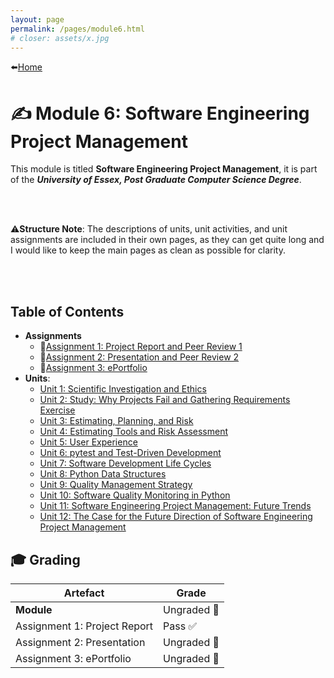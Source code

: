 ```yaml
---
layout: page
permalink: /pages/module6.html
# closer: assets/x.jpg
---
```


⬅️[Home](/index.html)

# ✍️ Module 6: Software Engineering Project Management

This module is titled **Software Engineering Project Management**, it is part of the ***University of Essex, Post Graduate Computer Science Degree***.

<br/>
<br/>

⚠️**Structure Note**: The descriptions of units, unit activities, and unit assignments are included in their own pages, as they can get quite long and I would like to keep the main pages as clean as possible for clarity.

<br/>
<br/>

## Table of Contents

- **Assignments**
  - 📃[Assignment 1: Project Report and Peer Review 1](/pages/module6/assignment1/m6a1.html)
  - 📃[Assignment 2: Presentation and Peer Review 2](/pages/module6/assignment2/m6a2.html)
  - 📃[Assignment 3: ePortfolio](/pages/module6/assignment3/m6a3.html)
- **Units**:
  - [Unit 1: Scientific Investigation and Ethics](/pages/module6/unit-assignments/unit1/m6u1.html)
  - [Unit 2: Study: Why Projects Fail and Gathering Requirements Exercise](/pages/module6/unit-assignments/unit2/m6u2.html)
  - [Unit 3: Estimating, Planning, and Risk](/pages/module6/unit-assignments/unit3/m6u3.html)
  - [Unit 4: Estimating Tools and Risk Assessment](/pages/module6/unit-assignments/unit4/m6u4.html)
  - [Unit 5: User Experience](/pages/module6/unit-assignments/unit6/m6u6.html)
  - [Unit 6: pytest and Test-Driven Development](/pages/module6/unit-assignments/unit6/m6u6.html)
  - [Unit 7: Software Development Life Cycles](/pages/module6/unit-assignments/unit7/m6u7.html)
  - [Unit 8: Python Data Structures](/pages/module6/unit-assignments/unit8/m6u8.html)
  - [Unit 9: Quality Management Strategy](/pages/module6/unit-assignments/unit9/m6u9.html)
  - [Unit 10: Software Quality Monitoring in Python](/pages/module6/unit-assignments/unit10/m6u10.html)
  - [Unit 11: Software Engineering Project Management: Future Trends](/pages/module6/unit-assignments/unit11/m6u11.html)
  - [Unit 12: The Case for the Future Direction of Software Engineering Project Management](/pages/module6/unit-assignments/unit12/m6u12.html)



## 🎓 Grading

| Artefact                           | Grade                |
| ---------------------------------- | -------------------- |
| **Module** | Ungraded 🚧 |
| Assignment 1: Project Report | Pass ✅ |
| Assignment 2: Presentation | Ungraded 🚧 |
| Assignment 3: ePortfolio | Ungraded 🚧 |  
